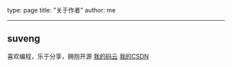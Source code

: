 type: page
title: "关于作者"
author: me

---

## suveng

喜欢编程，乐于分享，拥抱开源
[我的码云](https://gitee.com/suwenguang)
[我的CSDN](https://blog.csdn.net/qq_37933685)
